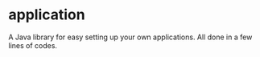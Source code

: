# application
A Java library for easy setting up your own applications. All done in a few lines of codes.
